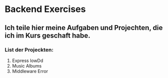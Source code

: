 # Backend Exercises

## Ich teile hier meine Aufgaben und Projechten, die ich im Kurs geschaft habe.

### List der Projeckten:

1. Express lowDd
2. Music Albums
3. Middleware Error






